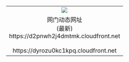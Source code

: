 ﻿<table>
  <tr></tr>
  <tr><td colspan=2 align=center><img src="https://d2pnwh2j4dmtmk.cloudfront.net/Up/oGate.jpg" /></td></tr>
  <tr><td colspan=2 align=center>网门动态网址<br/>(最新)
<br>https://d2pnwh2j4dmtmk.cloudfront.net
<br/>
<br>https://dyrozu0kc1kpq.cloudfront.net
    </td>
  </tr>
</table>
